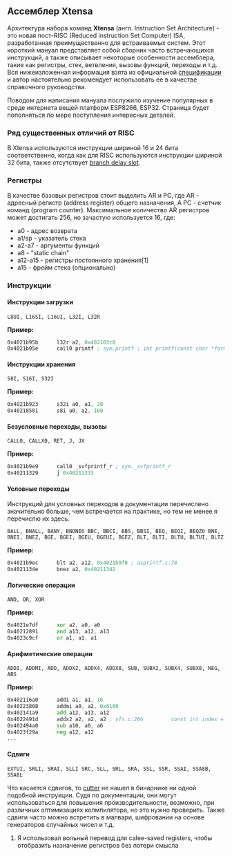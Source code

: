 ## Ассемблер Xtensa

Архитектура набора команд **Xtensa** (англ. Instruction Set Architecture) - это новая пост-RISC (Reduced instruction Set Computer) ISA, разработанная преимущественно для встраиваемых систем.
Этот короткий мануал представляет собой сборник часто встречающихся инструкций, а также описывает некоторые особенности ассемблера, такие как регистры, стек, ветвления, вызовы функций, переходы и т.д. Вся нижеизложенная информация взята из официальной [спецификации](https://0x04.net/~mwk/doc/xtensa.pdf) и автор настоятельно рекомендует использовать ее в качестве справочного руководства. 

Поводом для написания мануала послужило изучение популярных в среде интернета вещей платформ ESP8266, ESP32. Страница будет пополняться по мере поступления интересных деталей.

### Ряд существенных отличий от RISC

В Xtensa используются инструкции шириной 16 и 24 бита соответственно, когда как для RISC используются инструкции шириной 32 бита, также отсутствует [branch delay slot](https://en.wikipedia.org/wiki/Delay_slot).

### Регистры

В качестве базовых регистров стоит выделить AR и PC, где AR - адресный регистр (address register) общего назначения, А PC - счетчик команд (program counter). Максимальное количество AR регистров может достигать 256, но зачастую используется 16, где:

* a0 - адрес возврата
* a1/sp - указатель стека
* a2-a7 - аргументы функций
* a8 - "static chain"
* a12-a15 - регистры постоянного хранения[1]
* a15 - фрейм стека (опционально)

### Инструкции

#### Инструкции загрузки

```L8UI, L16SI, L16UI, L32I, L32R```

**Пример:**

```asm
0x4021b95b      l32r a2, 0x402103c8
0x4021b95e      call0 printf ; sym.printf ; int printf(const char *format)
```

#### Инструкции хранения

```S8I, S16I, S32I```

**Пример:**

```asm
0x4021b923      s32i a0, a1, 28
0x40218501      s8i a0, a2, 160
```

#### Безусловные переходы, вызовы

```CALL0, CALLX0, RET, J, JX```

**Пример:**

```asm
0x4021b9e9      call0 _svfprintf_r ; sym._svfprintf_r
0x40211329      j 0x40211333
```

#### Условные переходы
Инструкций для условных переходов в документации перечислено значительно больше, чем встречается на практике, но тем не менее я перечислю их здесь.

```BALL, BNALL, BANY, BNONEб BBC, BBCI, BBS, BBSI, BEQ, BEQI, BEQZб BNE, BNEI, BNEZ, BGE, BGEI, BGEU, BGEUI, BGEZ, BLT, BLTI, BLTU, BLTUI, BLTZ```

**Пример:**

```asm
0x4021b9ec      blt a2, a12, 0x4021b9f8 ; asprintf.c:78
0x4021134e      bnez a2, 0x40211342
```

#### Логические операции

```AND, OR, XOR```

**Пример:**

```asm
0x4021e7df      xor a2, a0, a0
0x40212891      and a13, a12, a13
0x4023c9cf      or a1, a1, a1
```

#### Арифметические операции

```ADDI, ADDMI, ADD, ADDX2, ADDX4, ADDX8, SUB, SUBX2, SUBX4, SUBX8, NEG, ABS```

**Пример:**

```asm
0x402116a0      addi a1, a1, 16
0x40223808      addmi a0, a2, 0x6100
0x402141a9      add a12, a13, a12
0x4022491d      addx2 a2, a2, a2 ; vfs.c:266         const int index = s_fd_table[fd].vfs_index; // single read -> no locking is required
0x402494a0      sub a10, a0, a6
0x4023f29a      neg a12, a12
...
```

#### Сдвиги

```EXTUI, SRLI, SRAI, SLLI SRC, SLL, SRL, SRA, SSL, SSR, SSAI, SSA8B, SSA8L```

Что касается сдвигов, то [cutter](https://cutter.re/)  не нашел в бинарнике ни одной подобной инструкции. Судя по документации, они могут использоваться для повышения производительности, возможно, при различных оптимизациях колмпилятора, но это нужно проверить. Также сдвиги часто можно встретить в малвари, шифровании на основе генераторов случайных чисел и т.д.

1. Я использовал вольный перевод для calee-saved registers, чтобы отобразить назначение регистров без потери смысла
